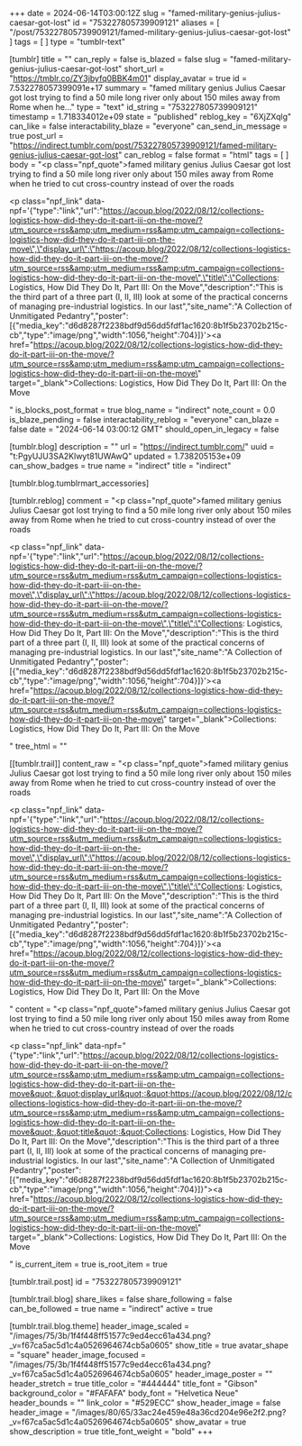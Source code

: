 +++
date = 2024-06-14T03:00:12Z
slug = "famed-military-genius-julius-caesar-got-lost"
id = "753227805739909121"
aliases = [ "/post/753227805739909121/famed-military-genius-julius-caesar-got-lost" ]
tags = [ ]
type = "tumblr-text"

[tumblr]
title = ""
can_reply = false
is_blazed = false
slug = "famed-military-genius-julius-caesar-got-lost"
short_url = "https://tmblr.co/ZY3jbyfq0BBK4m01"
display_avatar = true
id = 7.532278057399091e+17
summary = "famed military genius Julius Caesar got lost trying to find a 50 mile long river only about 150 miles away from Rome when he..."
type = "text"
id_string = "753227805739909121"
timestamp = 1.718334012e+09
state = "published"
reblog_key = "6XjZXqlg"
can_like = false
interactability_blaze = "everyone"
can_send_in_message = true
post_url = "https://indirect.tumblr.com/post/753227805739909121/famed-military-genius-julius-caesar-got-lost"
can_reblog = false
format = "html"
tags = [ ]
body = "<p class=\"npf_quote\">famed military genius Julius Caesar got lost trying to find a 50 mile long river only about 150 miles away from Rome when he tried to cut cross-country instead of over the roads</p><p class=\"npf_link\" data-npf='{\"type\":\"link\",\"url\":\"https://acoup.blog/2022/08/12/collections-logistics-how-did-they-do-it-part-iii-on-the-move/?utm_source=rss&amp;utm_medium=rss&amp;utm_campaign=collections-logistics-how-did-they-do-it-part-iii-on-the-move\",\"display_url\":\"https://acoup.blog/2022/08/12/collections-logistics-how-did-they-do-it-part-iii-on-the-move/?utm_source=rss&amp;utm_medium=rss&amp;utm_campaign=collections-logistics-how-did-they-do-it-part-iii-on-the-move\",\"title\":\"Collections: Logistics, How Did They Do It, Part III: On the Move\",\"description\":\"This is the third part of a three part (I, II, III) look at some of the practical concerns of managing pre-industrial logistics. In our last\",\"site_name\":\"A Collection of Unmitigated Pedantry\",\"poster\":[{\"media_key\":\"d6d8287f2238bdf9d56dd5fdf1ac1620:8b1f5b23702b215c-cb\",\"type\":\"image/png\",\"width\":1056,\"height\":704}]}'><a href=\"https://acoup.blog/2022/08/12/collections-logistics-how-did-they-do-it-part-iii-on-the-move/?utm_source=rss&amp;utm_medium=rss&amp;utm_campaign=collections-logistics-how-did-they-do-it-part-iii-on-the-move\" target=\"_blank\">Collections: Logistics, How Did They Do It, Part III: On the Move</a></p>"
is_blocks_post_format = true
blog_name = "indirect"
note_count = 0.0
is_blaze_pending = false
interactability_reblog = "everyone"
can_blaze = false
date = "2024-06-14 03:00:12 GMT"
should_open_in_legacy = false

[tumblr.blog]
description = ""
url = "https://indirect.tumblr.com/"
uuid = "t:PgyUJU3SA2Klwyt81UWAwQ"
updated = 1.738205153e+09
can_show_badges = true
name = "indirect"
title = "indirect"

[tumblr.blog.tumblrmart_accessories]

[tumblr.reblog]
comment = "<p class=\"npf_quote\">famed military genius Julius Caesar got lost trying to find a 50 mile long river only about 150 miles away from Rome when he tried to cut cross-country instead of over the roads</p><p class=\"npf_link\" data-npf='{\"type\":\"link\",\"url\":\"https://acoup.blog/2022/08/12/collections-logistics-how-did-they-do-it-part-iii-on-the-move/?utm_source=rss&utm_medium=rss&utm_campaign=collections-logistics-how-did-they-do-it-part-iii-on-the-move\",\"display_url\":\"https://acoup.blog/2022/08/12/collections-logistics-how-did-they-do-it-part-iii-on-the-move/?utm_source=rss&utm_medium=rss&utm_campaign=collections-logistics-how-did-they-do-it-part-iii-on-the-move\",\"title\":\"Collections: Logistics, How Did They Do It, Part III: On the Move\",\"description\":\"This is the third part of a three part (I, II, III) look at some of the practical concerns of managing pre-industrial logistics. In our last\",\"site_name\":\"A Collection of Unmitigated Pedantry\",\"poster\":[{\"media_key\":\"d6d8287f2238bdf9d56dd5fdf1ac1620:8b1f5b23702b215c-cb\",\"type\":\"image/png\",\"width\":1056,\"height\":704}]}'><a href=\"https://acoup.blog/2022/08/12/collections-logistics-how-did-they-do-it-part-iii-on-the-move/?utm_source=rss&utm_medium=rss&utm_campaign=collections-logistics-how-did-they-do-it-part-iii-on-the-move\" target=\"_blank\">Collections: Logistics, How Did They Do It, Part III: On the Move</a></p>"
tree_html = ""

[[tumblr.trail]]
content_raw = "<p class=\"npf_quote\">famed military genius Julius Caesar got lost trying to find a 50 mile long river only about 150 miles away from Rome when he tried to cut cross-country instead of over the roads</p><p class=\"npf_link\" data-npf='{\"type\":\"link\",\"url\":\"https://acoup.blog/2022/08/12/collections-logistics-how-did-they-do-it-part-iii-on-the-move/?utm_source=rss&utm_medium=rss&utm_campaign=collections-logistics-how-did-they-do-it-part-iii-on-the-move\",\"display_url\":\"https://acoup.blog/2022/08/12/collections-logistics-how-did-they-do-it-part-iii-on-the-move/?utm_source=rss&utm_medium=rss&utm_campaign=collections-logistics-how-did-they-do-it-part-iii-on-the-move\",\"title\":\"Collections: Logistics, How Did They Do It, Part III: On the Move\",\"description\":\"This is the third part of a three part (I, II, III) look at some of the practical concerns of managing pre-industrial logistics. In our last\",\"site_name\":\"A Collection of Unmitigated Pedantry\",\"poster\":[{\"media_key\":\"d6d8287f2238bdf9d56dd5fdf1ac1620:8b1f5b23702b215c-cb\",\"type\":\"image/png\",\"width\":1056,\"height\":704}]}'><a href=\"https://acoup.blog/2022/08/12/collections-logistics-how-did-they-do-it-part-iii-on-the-move/?utm_source=rss&utm_medium=rss&utm_campaign=collections-logistics-how-did-they-do-it-part-iii-on-the-move\" target=\"_blank\">Collections: Logistics, How Did They Do It, Part III: On the Move</a></p>"
content = "<p class=\"npf_quote\">famed military genius Julius Caesar got lost trying to find a 50 mile long river only about 150 miles away from Rome when he tried to cut cross-country instead of over the roads</p><p class=\"npf_link\" data-npf=\"{&quot;type&quot;:&quot;link&quot;,&quot;url&quot;:&quot;https://acoup.blog/2022/08/12/collections-logistics-how-did-they-do-it-part-iii-on-the-move/?utm_source=rss&amp;utm_medium=rss&amp;utm_campaign=collections-logistics-how-did-they-do-it-part-iii-on-the-move&quot;,&quot;display_url&quot;:&quot;https://acoup.blog/2022/08/12/collections-logistics-how-did-they-do-it-part-iii-on-the-move/?utm_source=rss&amp;utm_medium=rss&amp;utm_campaign=collections-logistics-how-did-they-do-it-part-iii-on-the-move&quot;,&quot;title&quot;:&quot;Collections: Logistics, How Did They Do It, Part III: On the Move&quot;,&quot;description&quot;:&quot;This is the third part of a three part (I, II, III) look at some of the practical concerns of managing pre-industrial logistics. In our last&quot;,&quot;site_name&quot;:&quot;A Collection of Unmitigated Pedantry&quot;,&quot;poster&quot;:[{&quot;media_key&quot;:&quot;d6d8287f2238bdf9d56dd5fdf1ac1620:8b1f5b23702b215c-cb&quot;,&quot;type&quot;:&quot;image/png&quot;,&quot;width&quot;:1056,&quot;height&quot;:704}]}\"><a href=\"https://acoup.blog/2022/08/12/collections-logistics-how-did-they-do-it-part-iii-on-the-move/?utm_source=rss&amp;utm_medium=rss&amp;utm_campaign=collections-logistics-how-did-they-do-it-part-iii-on-the-move\" target=\"_blank\">Collections: Logistics, How Did They Do It, Part III: On the Move</a></p>"
is_current_item = true
is_root_item = true

[tumblr.trail.post]
id = "753227805739909121"

[tumblr.trail.blog]
share_likes = false
share_following = false
can_be_followed = true
name = "indirect"
active = true

[tumblr.trail.blog.theme]
header_image_scaled = "/images/75/3b/1f4f448ff51577c9ed4ecc61a434.png?_v=f67ca5ac5d1c4a0526964674cb5a0605"
show_title = true
avatar_shape = "square"
header_image_focused = "/images/75/3b/1f4f448ff51577c9ed4ecc61a434.png?_v=f67ca5ac5d1c4a0526964674cb5a0605"
header_image_poster = ""
header_stretch = true
title_color = "#444444"
title_font = "Gibson"
background_color = "#FAFAFA"
body_font = "Helvetica Neue"
header_bounds = ""
link_color = "#529ECC"
show_header_image = false
header_image = "/images/80/65/33ac24e459e48a36cd204e96e2f2.png?_v=f67ca5ac5d1c4a0526964674cb5a0605"
show_avatar = true
show_description = true
title_font_weight = "bold"
+++
